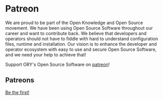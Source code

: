 # Patreon

We are proud to be part of the Open Knowledge and Open Source movement.
We have been using Open Source Software throughout our career and want to contribute back.
We believe that developers and operators should not have to fiddle with hard to understand configuration files,
runtime and installation. Our vision is to enhance the developer and operator ecosystem with easy to use
and secure Open Source Software, and we need your help to achieve that!

Support ORY's Open Source Software on [patreon](https://patreon.com/user?u=4298803)!

## Patreons

[Be the first!](https://patreon.com/user?u=4298803)